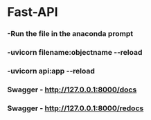 # Fast-API

### -Run the file in the anaconda prompt 
### -uvicorn filename:objectname --reload
### -uvicorn api:app --reload

### Swagger - http://127.0.0.1:8000/docs
### Swagger - http://127.0.0.1:8000/redocs
